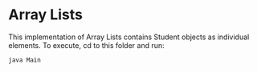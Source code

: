 # Array Lists

This implementation of Array Lists contains Student objects as individual elements. To execute, cd to this folder and run:

```bash
java Main
```
